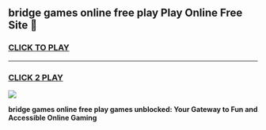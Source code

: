 
## bridge games online free play Play Online Free Site 👋
<h3>
<a href="https://download.freeplayer.one?title=bridge_games_online_free_play&ref=21F">CLICK TO PLAY</a></h3>
<hr>

<h3>
<a href="https://download.freeplayer.one?title=bridge_games_online_free_play&ref=21F">CLICK 2 PLAY</a>
  
</h3>

<a href="https://download.freeplayer.one?title=bridge_games_online_free_play&ref=21F"><img src="https://cdnb.artstation.com/p/assets/images/images/032/539/853/original/anto-thomas-button-gif.gif"></a>


**bridge games online free play games unblocked: Your Gateway to Fun and Accessible Online Gaming**
